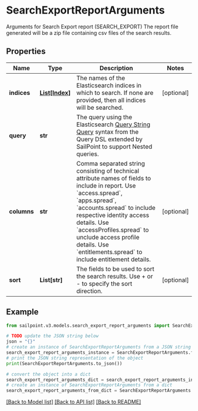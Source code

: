 # SearchExportReportArguments

Arguments for Search Export report (SEARCH_EXPORT)  The report file generated will be a zip file containing csv files of the search results. 

## Properties

Name | Type | Description | Notes
------------ | ------------- | ------------- | -------------
**indices** | [**List[Index]**](Index.md) | The names of the Elasticsearch indices in which to search. If none are provided, then all indices will be searched. | [optional] 
**query** | **str** | The query using the Elasticsearch [Query String Query](https://www.elastic.co/guide/en/elasticsearch/reference/5.2/query-dsl-query-string-query.html#query-string) syntax from the Query DSL extended by SailPoint to support Nested queries. | 
**columns** | **str** | Comma separated string consisting of technical attribute names of fields to include in report.  Use &#x60;access.spread&#x60;, &#x60;apps.spread&#x60;, &#x60;accounts.spread&#x60; to include respective identity access details.  Use &#x60;accessProfiles.spread&#x60; to unclude access profile details.  Use &#x60;entitlements.spread&#x60; to include entitlement details.  | [optional] 
**sort** | **List[str]** | The fields to be used to sort the search results. Use + or - to specify the sort direction. | [optional] 

## Example

```python
from sailpoint.v3.models.search_export_report_arguments import SearchExportReportArguments

# TODO update the JSON string below
json = "{}"
# create an instance of SearchExportReportArguments from a JSON string
search_export_report_arguments_instance = SearchExportReportArguments.from_json(json)
# print the JSON string representation of the object
print(SearchExportReportArguments.to_json())

# convert the object into a dict
search_export_report_arguments_dict = search_export_report_arguments_instance.to_dict()
# create an instance of SearchExportReportArguments from a dict
search_export_report_arguments_from_dict = SearchExportReportArguments.from_dict(search_export_report_arguments_dict)
```
[[Back to Model list]](../README.md#documentation-for-models) [[Back to API list]](../README.md#documentation-for-api-endpoints) [[Back to README]](../README.md)


